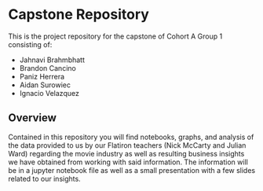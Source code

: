 # Capstone Repository

This is the project repository for the capstone of Cohort A Group 1 consisting of:
- Jahnavi Brahmbhatt
- Brandon Cancino
- Paniz Herrera
- Aidan Surowiec
- Ignacio Velazquez

## Overview

Contained in this repository you will find notebooks, graphs, and analysis of the data provided to us by our Flatiron teachers (Nick McCarty and Julian Ward) regarding the movie industry as well as resulting business insights we have obtained from working with said information. The information will be in a jupyter notebook file as well as a small presentation with a few slides related to our insights.
